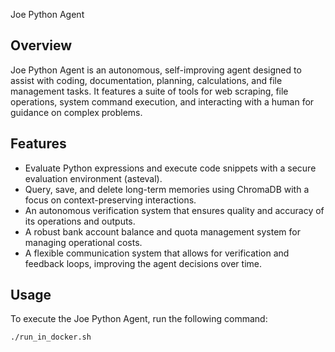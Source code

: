 Joe Python Agent

## Overview

Joe Python Agent is an autonomous, self-improving agent designed to assist with coding, documentation, planning, calculations, and file management tasks. It features a suite of tools for web scraping, file operations, system command execution, and interacting with a human for guidance on complex problems.

## Features

- Evaluate Python expressions and execute code snippets with a secure evaluation environment (asteval).
- Query, save, and delete long-term memories using ChromaDB with a focus on context-preserving interactions.
- An autonomous verification system that ensures quality and accuracy of its operations and outputs.
- A robust bank account balance and quota management system for managing operational costs.
- A flexible communication system that allows for verification and feedback loops, improving the agent decisions over time.

## Usage

To execute the Joe Python Agent, run the following command:

```
./run_in_docker.sh
```
